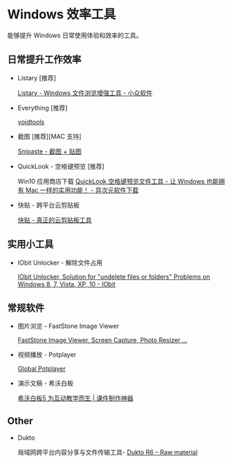 # Windows 效率工具

能够提升 Windows 日常使用体验和效率的工具。

## 日常提升工作效率

* Listary [推荐]

    [Listary - Windows 文件浏览增强工具 - 小众软件](https://www.appinn.com/listary/ )

* Everything [推荐]

    [voidtools](https://www.voidtools.com/zh-cn/ )

* 截图 [推荐][MAC 支持]

    [Snipaste - 截图 + 贴图](https://zh.snipaste.com/ )

* QuickLook - 空格键预览 [推荐]

    Win10 应用商店下载
    [QuickLook 空格键预览文件工具 - 让 Windows 也能拥有 Mac 一样的实用功能！ - 异次元软件下载](https://www.iplaysoft.com/quicklook.html )

* 快贴 - 跨平台云剪贴板

    [快贴 - 真正的云剪贴板工具](http://clipber.com/clipber/?rnd=9.842879386822261&source=www )

## 实用小工具

* IObit Unlocker - 解除文件占用

    [IObit Unlocker, Solution for "undelete files or folders" Problems on Windows 8, 7, Vista, XP, 10 - IObit](https://www.iobit.com/en/iobit-unlocker.php )

## 常规软件

* 图片浏览 - FastStone Image Viewer

    [FastStone Image Viewer, Screen Capture, Photo Resizer ...](https://www.faststone.org/ )

* 视频播放 - Potplayer

    [Global Potplayer](https://potplayer.daum.net/ )

* 演示文稿 - 希沃白板

    [希沃白板5 为互动教学而生 | 课件制作神器](http://easinote.seewo.com/ )

## Other

* Dukto

    局域网跨平台内容分享与文件传输工具-
    [Dukto R6 – Raw material](https://www.msec.it/blog/dukto/ )
